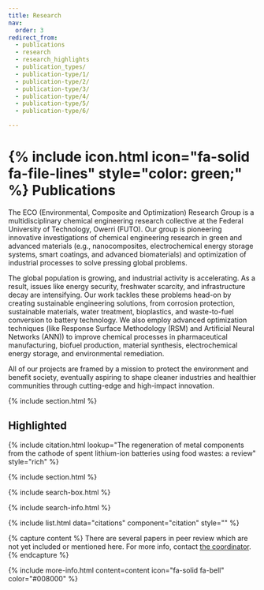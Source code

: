 ```yaml
---
title: Research
nav:
  order: 3
redirect_from: 
  - publications
  - research
  - research_highlights
  - publication_types/
  - publication-type/1/
  - publication-type/2/
  - publication-type/3/
  - publication-type/4/
  - publication-type/5/
  - publication-type/6/

---
```


# {% include icon.html icon="fa-solid fa-file-lines" style="color: green;" %} <strong>Publications</strong>


The ECO (Environmental, Composite and Optimization) Research Group is a multidisciplinary chemical engineering research collective at the Federal University of Technology, Owerri (FUTO). Our group is pioneering innovative investigations of chemical engineering research in green and advanced materials (e.g., nanocomposites, electrochemical energy storage systems, smart coatings, and advanced biomaterials) and optimization of industrial processes to solve pressing global problems.

The global population is growing, and industrial activity is accelerating. As a result, issues like energy security, freshwater scarcity, and infrastructure decay are intensifying. Our work tackles these problems head-on by creating sustainable engineering solutions, from corrosion protection, sustainable materials, water treatment, bioplastics, and waste-to-fuel conversion to battery technology. We also employ advanced optimization techniques (like Response Surface Methodology (RSM) and Artificial Neural Networks (ANN)) to improve chemical processes in pharmaceutical manufacturing, biofuel production, material synthesis, electrochemical energy storage, and environmental remediation.

All of our projects are framed by a mission to protect the environment and benefit society, eventually aspiring to shape cleaner industries and healthier communities through cutting-edge and high-impact innovation.



{% include section.html %}

## Highlighted

{% include citation.html lookup="The regeneration of metal components from the cathode of spent lithium-ion batteries using food wastes: a review" style="rich" %}

{% include section.html %}

{% include search-box.html %}

{% include search-info.html %}

{% include list.html data="citations" component="citation"  style="" %}

{% capture content %}
There are several papers in peer review which are not yet included or mentioned here. For more info, contact [the coordinator](/members/ChigoziriN).
{% endcapture %}

{% include more-info.html 
  content=content 
  icon="fa-solid fa-bell" 
  color="#008000" 
%}
